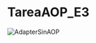 # TareaAOP_E3
![AdapterSinAOP](https://github.com/sAngello31/TareaAOP_E3/assets/96087936/6d3ed262-541e-432a-8414-aed082fafc8f)

